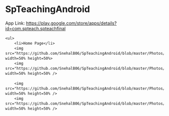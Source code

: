 # SpTeachingAndroid

App Link: https://play.google.com/store/apps/details?id=com.spteach.spteachfinal




	<ul>
		<li>Home Page</li>
		<img src="https://github.com/SnehalB06/SpTeachingAndroid/blob/master/Photos/p1.jpg" width=50% height=50%>
		<img src="https://github.com/SnehalB06/SpTeachingAndroid/blob/master/Photos/p2.jpg" width=50% height=50% />
    
		<img src="https://github.com/SnehalB06/SpTeachingAndroid/blob/master/Photos/p3.jpg" width=50% height=50% />
		<img src="https://github.com/SnehalB06/SpTeachingAndroid/blob/master/Photos/p4.jpg" width=50% height=50% />
  
  </ul>



